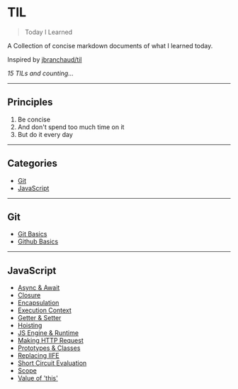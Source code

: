 # TIL

> Today I Learned

A Collection of concise markdown documents of what I learned today.

Inspired by [jbranchaud/til](https://github.com/jbranchaud/til)

_15 TILs and counting..._

---

## Principles

1. Be concise
2. And don't spend too much time on it
3. But do it every day

---

## Categories

- [Git](#git)
- [JavaScript](#javascript)

---

## Git

- [Git Basics](/Git/git-basics.md)
- [Github Basics](/Git/github-basics.md)

---

## JavaScript

- [Async & Await](/JavaScript/async-and-await.md)
- [Closure](/JavaScript/closure.md)
- [Encapsulation](/JavaScript/encapsulation.md)
- [Execution Context](/JavaScript/execution-context.md)
- [Getter & Setter](/JavaScript/getter-and-setter.md)
- [Hoisting](/JavaScript/hoisting.md)
- [JS Engine & Runtime](/JavaScript/js-engine-and-runtime.md)
- [Making HTTP Request](/JavaScript/making-http-request.md)
- [Prototypes & Classes](/JavaScript/prototypes-and-classes.md)
- [Replacing IIFE](/JavaScript/replacing-iife.md)
- [Short Circuit Evaluation](/JavaScript/short-circuit-evaluation.md)
- [Scope](/JavaScript/scope.md)
- [Value of 'this'](JavaScript/value-of-this.md)
